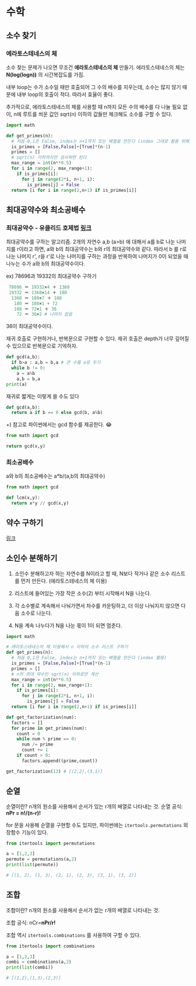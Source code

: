 # 수학

## 소수 찾기

### 에라토스테네스의 체

소수 찾는 문제가 나오면 무조건 **에라토스테네스의 체** 만들기. 에라토스테네스의 체는 **N(log(logn))** 의 시간복잡도를 가짐.

내부 loop는 수가 소수일 때만 호출되어 그 수의 배수를 지우는데, 소수는 많지 않기 때문에 내부 loop의 호출이 적다. 따라서 효율이 좋다.

추가적으로, 에라토스테네스의 체를 사용할 때 n까지 모든 수의 배수를 다 나눌 필요 없이, n에 루트를 씌운 값인 sqrt(n) 이하의 값들만 체크해도 소수를 구할 수 있다.

```python
import math

def get_primes(n):
  # 처음 0,1은 False, index는 n+1까지 있는 배열을 만든다 (index 그대로 활용 위해)
  is_primes = [False,False]+[True]*(n-1)
  primes = []
  # sqrt(n) 이하까지만 검사하면 된다
  max_range = int(n**0.5)
  for i in range(2, max_range+1):
    if is_primes[i]:
      for j in range(2*i, n+1, i):
        is_primes[j] = False
  return [i for i in range(2,n+1) if is_primes[i]]
```

## 최대공약수와 최소공배수

### 최대공약수 - 유클리드 호제법 [링크](http://lonpeach.com/2017/11/12/Euclidean-algorithm/)

최대공약수를 구하는 알고리즘. 2개의 자연수 a,b (a>b) 에 대해서 a를 b로 나눈 나머지를 r이라고 하면, a와 b의 최대공약수는 b와 r의 최대공약수와 같다. 따라서 b 를 r로 나눈 나머지 r', r을 r'로 나눈 나머지를 구하는 과정을 반복하여 나머지가 0이 되었을 때 나누는 수가 a와 b의 최대공약수이다.

ex) 78696과 19332의 최대공약수 구하기

```python
 78696 ＝ 19332×4 ＋ 1368
 19332 ＝ 1368×14 ＋ 180
  1368 ＝ 180×7 ＋ 108
   180 ＝ 108×1 + 72
   108 ＝ 72×1 ＋ 36
    72 ＝ 36×2 # 나머지 없음
```

36이 최대공약수이다.

재귀 호출로 구현하거나, 반복문으로 구현할 수 있다. 재귀 호출은 depth가 너무 깊어질 수 있으므로 반복문으로 기억하자.

```python
def gcd(a,b):
  if b>a : a,b = b,a # 큰 수를 a로 두기
  while b != 0:
    a = a%b
    a,b = b,a
print(a)
```

재귀로 짧게는 이렇게 쓸 수도 있다

```python
def gcd(a,b):
  return a if b == 0 else gcd(b, a%b)
```



+) 참고로 파이썬에서는 gcd 함수를 제공한다. 😂

```python
from math import gcd

return gcd(x,y)
```

### 최소공배수

a와 b의 최소공배수는 a*b/(a,b의 최대공약수)

```python
from math import gcd

def lcm(x,y):
  return x*y // gcd(x,y)
```

## 약수 구하기

[링크](https://brownbears.tistory.com/455)



## 소인수 분해하기

1. 소인수 분해하고자 하는 자연수를 N이라고 할 때, N보다 작거나 같은 소수 리스트를 먼저 만든다. (에라토스테네스의 체 이용)

2. 리스트에 들어있는 가장 작은 소수(2) 부터 시작해서 N을 나눈다.

3. 각 소수별로 계속해서 나눠가면서 차수를 카운팅하고, 더 이상 나눠지지 않으면 다음 소수로 나눈다.

4. N을 계속 나누다가 N을 나눈 몫이 1이 되면 멈춘다.

   

```python
import math

# 에라토스테네스의 체 이용해서 n 이하의 소수 리스트 구하기
def get_primes(n):
  # 처음 0,1은 False, index는 n+1까지 있는 배열을 만든다 (index 활용)
  is_primes = [False,False]+[True]*(n-1)
  primes = []
  # n의 최대 약수인 sqrt(n) 이하로만 계산
  max_range = int(n**0.5)
  for i in range(2, max_range+1):
    if is_primes[i]:
      for j in range(2*i, n+1, i):
        is_primes[j] = False
  return [i for i in range(2,n+1) if is_primes[i]]

def get_factorization(num):
  factors = []
  for prime in get_primes(num):
    count = 0
    while num % prime == 0:
      num /= prime
      count += 1
    if count > 0:
      factors.append((prime,count))

get_factorization(12) # [(2,2),(3,1)]
```



## 순열

순열이란? n개의 원소를 사용해서 순서가 있는 r개의 배열로 나타내는 것.
순열 공식: **nPr = n!/(n-r)!**

for 문을 사용해 순열을 구현할 수도 있지만, 파이썬에는 `itertools.permutations` 외장함수 기능이 있다.

```python
from itertools import permutations

a = [1,2,3]
permute = permutations(a,2)
print(list(permute))

# [(1, 2), (1, 3), (2, 1), (2, 3), (3, 1), (3, 2)]
```

## 조합

조합이란? n개의 원소를 사용해서 순서가 없는 r개의 배열로 나타내는 것.

조합 공식: nCr=**nPr/r!**

조합 역시 `itertools.combinations` 를 사용하여 구할 수 있다.

```python
from itertools import combinations

a = [1,2,3]
combi = combinations(a,2)
print(list(combi))

# [(1,2),(1,3),(2,3)]
```


